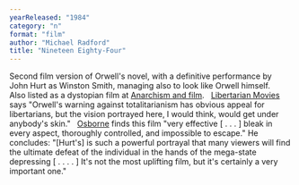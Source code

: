 ```yaml
---
yearReleased: "1984"
category: "n"
format: "film"
author: "Michael Radford"
title: "Nineteen Eighty-Four"
---
```

Second film version of Orwell's novel, with a definitive  performance by John Hurt as Winston Smith, managing also to look like Orwell  himself.
 
Also listed as a dystopian film at <a href="https://translate.google.com/translate?hl=en&amp;sl=da&amp;tl=en&amp;u=https://sortefane.wordpress.com/r/anarkisme-og-film/"> Anarchism and film</a>.
 
<a href="http://libertarianmovies.net/N/1984-1984-.html"> Libertarian Movies</a> says "Orwell's warning against totalitarianism has  obvious appeal for libertarians, but the vision portrayed here, I would think,  would get under anybody's skin."
 
<a href="biblio.htm#Osborne">Osborne</a> finds this film  "very effective [ . . . ] bleak in every aspect, thoroughly controlled, and  impossible to escape." He concludes: "[Hurt's] is such a powerful portrayal that  many viewers will find the ultimate defeat of the individual in the hands of the  mega-state depressing [ . . . . ] It's not the most uplifting film, but it's  certainly a very important one."
 